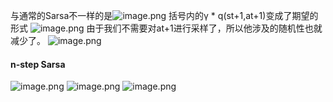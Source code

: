 与通常的Sarsa不一样的是![image.png](https://cdn.jsdelivr.net/gh/Bluestone-work/image/image/20241008185403.png)
括号内的γ * q(st+1,at+1)变成了期望的形式
![image.png](https://cdn.jsdelivr.net/gh/Bluestone-work/image/image/20241008185616.png)
由于我们不需要对at+1进行采样了，所以他涉及的随机性也就减少了。
![image.png](https://cdn.jsdelivr.net/gh/Bluestone-work/image/image/20241008185753.png)

#### n-step Sarsa
![image.png](https://cdn.jsdelivr.net/gh/Bluestone-work/image/image/20241009194423.png)
![image.png](https://cdn.jsdelivr.net/gh/Bluestone-work/image/image/20241009194600.png)
![image.png](https://cdn.jsdelivr.net/gh/Bluestone-work/image/image/20241009195158.png)
